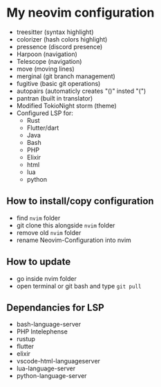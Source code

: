 # My neovim configuration
- treesitter (syntax highlight)
- colorizer (hash colors highlight)
- pressence (discord presence)
- Harpoon (navigation)
- Telescope (navigation)
- move (moving lines)
- merginal (git branch management)
- fugitive (basic git operations)
- autopairs (automaticly creates "()" insted "(")
- pantran (built in translator)
- Modified TokioNight storm (theme)
- Configured LSP for:
	- Rust
	- Flutter/dart
	- Java
	- Bash
	- PHP
	- Elixir 
	- html
	- lua
	- python
## How to install/copy configuration
- find ``nvim`` folder
- git clone this alongside ``nvim`` folder
- remove old ``nvim`` folder
- rename Neovim-Configuration into nvim

## How to update 
- go inside nvim folder 
- open terminal or git bash and type ``git pull``

## Dependancies for LSP
- bash-language-server
- PHP Intelephense
- rustup
- flutter 
- elixir
- vscode-html-languageserver
- lua-language-server
- python-language-server
